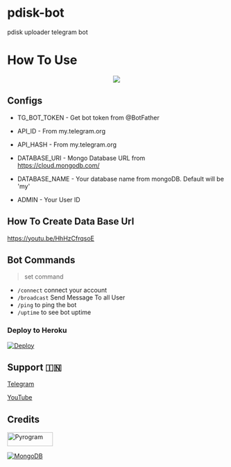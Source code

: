 # pdisk-bot
pdisk uploader telegram bot 

# How To Use 
<p align="center">
    <img src="https://tg-link.herokuapp.com/dl/0/AgADfq0xG49G6FY.jpg">
</p>

## Configs 

* TG_BOT_TOKEN  - Get bot token from @BotFather

* API_ID        - From my.telegram.org 

* API_HASH      - From my.telegram.org 

* DATABASE_URI  - Mongo Database URL from https://cloud.mongodb.com/

* DATABASE_NAME  - Your database name from mongoDB. Default will be 'my'

* ADMIN - Your User ID

## How To Create Data Base Url
 https://youtu.be/HhHzCfrqsoE

## Bot Commands
> set command
* `/connect` connect your account
* `/broadcast` Send Message To all User
* `/ping` to ping the bot
* `/uptime` to see bot uptime

### Deploy to Heroku
[![Deploy](https://www.herokucdn.com/deploy/button.svg)](https://heroku.com/deploy?template=https://github.com/Mani5GRockers/pdisk-bot)



## Support 🇮🇳
<a href="https://t.me/lntechnical">
   <p> Telegram </p>
  </a>
<a href="https://youtube.com/c/LNtechnical">
   <p> YouTube </p>
  </a>

## Credits

<p align="left">
  <a href="https://github.com/pyrogram/pyrogram">
    <img alt="Pyrogram" src ="https://i.imgur.com/BOgY9ai.png" width="104.75" height="32"/>
  </a>
</p>

<p align="left">
  <a href="https://docs.mongodb.com">
    <img alt="MongoDB" src ="https://img.shields.io/badge/MongoDB-%234ea94b.svg?&style=for-the-badge&logo=mongodb&logoColor=white"/>
  </a>
</p>
